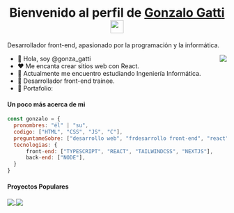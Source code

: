 <p align="center">
  <h1 align="center">Bienvenido al perfil de <a href="https://github.com/MrBlueBird2">Gonzalo Gatti</a>  <img src="https://media.giphy.com/media/hvRJCLFzcasrR4ia7z/giphy.gif" width="30"></h1>
</p>
<p>Desarrollador front-end, apasionado por la programación y la informática.</p>
<img align="right" src="https://media.giphy.com/media/M9gbBd9nbDrOTu1Mqx/giphy.gif">
<ul>
  <li>👋 Hola, soy @gonza_gatti</li>
  <li>❤️ Me encanta crear sitios web con React.</li>
  <li>🌱 Actualmente me encuentro estudiando Ingeniería Informática.</li>
  <li>💼 Desarrollador front-end trainee.</li>
  <li>🧐 Portafolio:  </li>
</ul>

#### Un poco más acerca de mi
```javascript
const gonzalo = {
  pronombres: "él" | "su",
  codigo: ["HTML", "CSS", "JS", "C"],
  preguntameSobre: ["desarrollo web", "frdesarrollo front-end", "react", "teconología"],
  tecnologias: {
      front-end: ["TYPESCRIPT", "REACT", "TAILWINDCSS", "NEXTJS"],
      back-end: ["NODE"],
  }
}
```

#### Proyectos Populares
<a href="https://github.com/GonzaloGatti/teslo-shop">
  <!-- Change the `github-readme-stats.anuraghazra1.vercel.app` to `github-readme-stats.vercel.app`  -->
  <img align="center" src="https://github-readme-stats.vercel.app/api/pin/?username=MrBlueBird2&repo=mrbluebird2.github.io&theme=onedark" />
</a>    
<a href="https://github.com/mrbluebird2/mrbluebird2.github.io">
  <!-- Change the `github-readme-stats.anuraghazra1.vercel.app` to `github-readme-stats.vercel.app`  -->
  <img align="center" src="https://github-readme-stats.anuraghazra1.vercel.app/api/pin/?username=MrBlueBird2&repo=mrbluebird2.github.io&theme=onedark"/>
</a>



